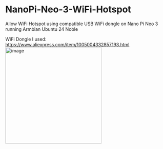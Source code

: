 # NanoPi-Neo-3-WiFi-Hotspot
Allow WiFi Hotspot using compatible USB WiFi dongle on Nano Pi Neo 3 running Armbian Ubuntu 24 Noble 

WiFi Dongle I used: https://www.aliexpress.com/item/1005004332857193.html
<img width="300" height="300" alt="image" src="https://github.com/user-attachments/assets/af159c4c-92bc-4f63-8522-24274bfdd6c9" />

